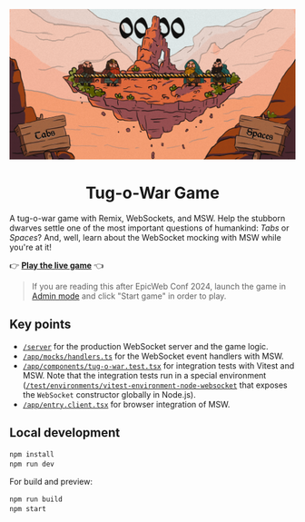 ![Tug-o-war game in action](/screenshot.png)

<h1 align="center">Tug-o-War Game</h1>

A tug-o-war game with Remix, WebSockets, and MSW. Help the stubborn dwarves settle one of the most important questions of humankind: _Tabs_ or _Spaces_? And, well, learn about the WebSocket mocking with MSW while you're at it!

👉 [**Play the live game**](https://tug-o-war-express.fly.dev/) 👈

> If you are reading this after EpicWeb Conf 2024, launch the game in [Admin mode](https://tug-o-war-express.fly.dev/?admin=true) and click "Start game" in order to play.

## Key points

- [`/server`](./server) for the production WebSocket server and the game logic.
- [`/app/mocks/handlers.ts`](./app/mocks//handlers.ts) for the WebSocket event handlers with MSW.
- [`/app/components/tug-o-war.test.tsx`](./app/components//tug-o-war.test.tsx) for integration tests with Vitest and MSW. Note that the integration tests run in a special environment ([`/test/environments/vitest-environment-node-websocket`](./test/environments//vitest-environment-node-websocket.ts) that exposes the `WebSocket` constructor globally in Node.js).
- [`/app/entry.client.tsx`](./app/entry.client.tsx) for browser integration of MSW.

## Local development

```sh
npm install
npm run dev
```

For build and preview:

```sh
npm run build
npm start
```
